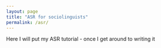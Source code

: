 ```yaml
---
layout: page
title: "ASR for sociolinguists"
permalink: /asr/
---
```


Here I will put my ASR tutorial - once I get around to writing it
